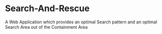 # Search-And-Rescue
A Web Application which provides an optimal Search pattern and an optimal Search Area out of the Containment Area

